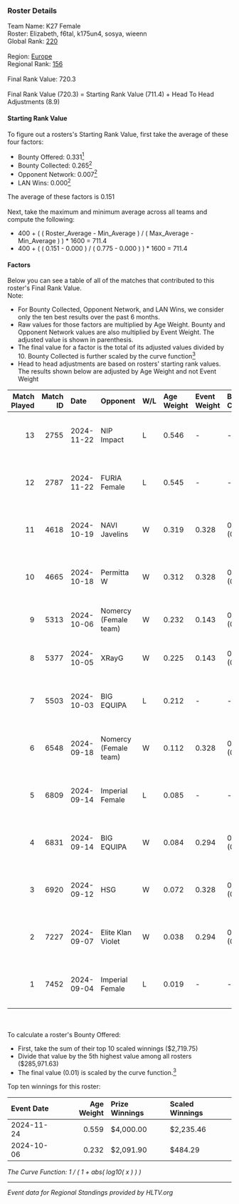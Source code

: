### Roster Details<br />
Team Name: K27 Female<br />
Roster: Elizabeth, f6tal, k175un4, sosya, wieenn<br />
Global Rank: [220](../../standings_global_2025_02_28.md)<br />
<br />
Region: [Europe]( ../../standings_europe_2025_02_28.md)<br />
Regional Rank: [156]( ../../standings_europe_2025_02_28.md)<br />
<br />
Final Rank Value:  720.3<br />
<br />
Final Rank Value (720.3) = Starting Rank Value (711.4) + Head To Head Adjustments (8.9)<br />

#### Starting Rank Value<br />
To figure out a rosters's Starting Rank Value, first take the average of these four factors:<br />
- Bounty Offered: 0.331[<sup>1</sup>](#table2)
- Bounty Collected: 0.265[<sup>2</sup>](#table1)
- Opponent Network: 0.007[<sup>2</sup>](#table1)
- LAN Wins: 0.000[<sup>2</sup>](#table1)

The average of these factors is 0.151<br />
<br />
Next, take the maximum and minimum average across all teams and compute the following:<br />
- 400 + ( ( Roster_Average - Min_Average ) / ( Max_Average - Min_Average ) ) * 1600 = 711.4
- 400 + ( ( 0.151 - 0.000 ) / ( 0.775 - 0.000 ) ) * 1600 = 711.4


#### Factors<br />
Below you can see a table of all of the matches that contributed to this roster's Final Rank Value.<br />
Note:<br />

- For Bounty Collected, Opponent Network, and LAN Wins, we consider only the ten best results over the past 6 months.
- Raw values for those factors are multiplied by Age Weight. Bounty and Opponent Network values are also multiplied by Event Weight. The adjusted value is shown in parenthesis.
- The final value for a factor is the total of its adjusted values divided by 10. Bounty Collected is further scaled by the curve function[<sup>3</sup>](#curveFunction)
- Head to head adjustments are based on rosters' starting rank values. The results shown below are adjusted by Age Weight and not Event Weight
<span id="table1"></span><br />


| Match Played | Match ID | Date       | Opponent              | W/L | Age Weight | Event Weight | Bounty Collected | Opponent Network | LAN Wins  | H2H Adj. | Roster                                       |
| -: | -: | :- | :- | :- | :- | :- | :- | :- | :- | -: | :- |
|           13 |     2755 | 2024-11-22 | NIP Impact            | L   | 0.546      | -            | -                | -                | -         |    -8.07 | Elizabeth, f6tal, k175un4, sosya, wieenn     |
|           12 |     2787 | 2024-11-22 | FURIA Female          | L   | 0.545      | -            | -                | -                | -         |    -3.29 | Elizabeth, f6tal, k175un4, sosya, wieenn     |
|           11 |     4618 | 2024-10-19 | NAVI Javelins         | W   | 0.319      | 0.328        | 0.147 (0.015)    | 0.223 (0.023)    | 0 (0.000) |     8.81 | Elizabeth, f6tal, k175un4, sosya, wieenn     |
|           10 |     4665 | 2024-10-18 | Permitta W            | W   | 0.312      | 0.328        | 0.003 (0.000)    | 0.185 (0.019)    | 0 (0.000) |     4.13 | Elizabeth, f6tal, k175un4, sosya, wieenn     |
|            9 |     5313 | 2024-10-06 | Nomercy (Female team) | W   | 0.232      | 0.143        | 0.005 (0.000)    | 0.370 (0.012)    | 0 (0.000) |     3.27 | donotbesadd, Elizabeth, f6tal, sosya, wieenn |
|            8 |     5377 | 2024-10-05 | XRayG                 | W   | 0.225      | 0.143        | 0.001 (0.000)    | 0.019 (0.001)    | 0 (0.000) |     2.53 | donotbesadd, Elizabeth, f6tal, sosya, wieenn |
|            7 |     5503 | 2024-10-03 | BIG EQUIPA            | L   | 0.212      | -            | -                | -                | -         |    -2.55 | Elizabeth, f6tal, k175un4, sosya, wieenn     |
|            6 |     6548 | 2024-09-18 | Nomercy (Female team) | W   | 0.112      | 0.328        | 0.005 (0.000)    | 0.370 (0.014)    | 0 (0.000) |     1.58 | Elizabeth, f6tal, k175un4, sosya, wieenn     |
|            5 |     6809 | 2024-09-14 | Imperial Female       | L   | 0.085      | -            | -                | -                | -         |    -0.27 | Elizabeth, f6tal, k175un4, sosya, wieenn     |
|            4 |     6831 | 2024-09-14 | BIG EQUIPA            | W   | 0.084      | 0.294        | 0.025 (0.001)    | 0.064 (0.002)    | 0 (0.000) |     1.65 | Elizabeth, f6tal, k175un4, sosya, wieenn     |
|            3 |     6920 | 2024-09-12 | HSG                   | W   | 0.072      | 0.328        | 0.002 (0.000)    | 0.053 (0.001)    | 0 (0.000) |     0.96 | Elizabeth, f6tal, k175un4, sosya, wieenn     |
|            2 |     7227 | 2024-09-07 | Elite Klan Violet     | W   | 0.038      | 0.294        | 0.000 (0.000)    | 0.022 (0.000)    | 0 (0.000) |     0.18 | Elizabeth, f6tal, k175un4, sosya, wieenn     |
|            1 |     7452 | 2024-09-04 | Imperial Female       | L   | 0.019      | -            | -                | -                | -         |    -0.06 | Elizabeth, f6tal, k175un4, sosya, wieenn     |

<br />
<span id="table2"></span><br />
To calculate a roster's Bounty Offered:<br />

- First, take the sum of their top 10 scaled winnings ($2,719.75)
- Divide that value by the 5th highest value among all rosters ($285,971.63)
- The final value (0.01) is scaled by the curve function.[<sup>3</sup>](#curveFunction)

Top ten winnings for this roster:<br />

| Event Date | Age Weight | Prize Winnings | Scaled Winnings |
| :- | -: | :- | :- |
| 2024-11-24 |      0.559 | $4,000.00      | $2,235.46       |
| 2024-10-06 |      0.232 | $2,091.90      | $484.29         |


<span id="curveFunction"></span>_The Curve Function: 1 / ( 1 + abs( log10( x ) ) )_<br />

---
_Event data for Regional Standings provided by HLTV.org_<br />
